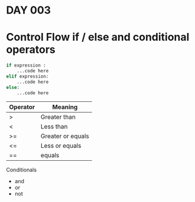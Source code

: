 # DAY 003

# Control Flow if / else and conditional operators

```python
if expression :
    ...code here
elif expression: 
    ...code here
else:
    ...code here
```

| Operator      | Meaning     |
| -----------   | ----------- |
| >             | Greater than|
| <             | Less than|
| >=             | Greater or equals |
| <=             |Less or equals|
| ==             | equals |

Conditionals
- and
- or
- not


